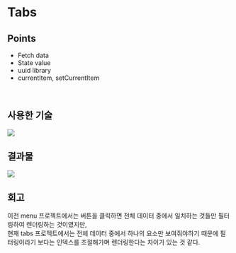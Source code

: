 # Tabs

## Points

- Fetch data
- State value
- uuid library
- currentItem, setCurrentItem

<br />

## 사용한 기술

<img src="https://img.shields.io/badge/react-61DAFB?style=for-the-badge&logo=react&logoColor=black">

<br />

## 결과물

<img src="https://github.com/pyozz/react-projects-course/assets/92071025/b9ee11bd-6f7d-4833-8906-8753799efcea" />

<br />

## 회고

이전 menu 프로젝트에서는 버튼을 클릭하면 전체 데이터 중에서 일치하는 것들만 필터링하여 렌더링하는 것이였지만,<br />
현재 tabs 프로젝트에서는 전체 데이터 중에서 하나의 요소만 보여줘야하기 때문에 필터링이라기 보다는 인덱스를 조절해가며 렌더링한다는 차이가 있는 것 같다.
